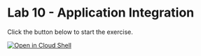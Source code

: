 # Lab 10 - Application Integration

Click the button below to start the exercise.

[![Open in Cloud Shell](https://gstatic.com/cloudssh/images/open-btn.svg)](https://shell.cloud.google.com/cloudshell/open?cloudshell_git_repo=https://github.com/wescale/training-vault&cloudshell_tutorial=tutorial.md&show=ide%2Cterminal&ephemeral=true&cloudshell_git_branch=main&cloudshell_workspace=Lab-10/)
